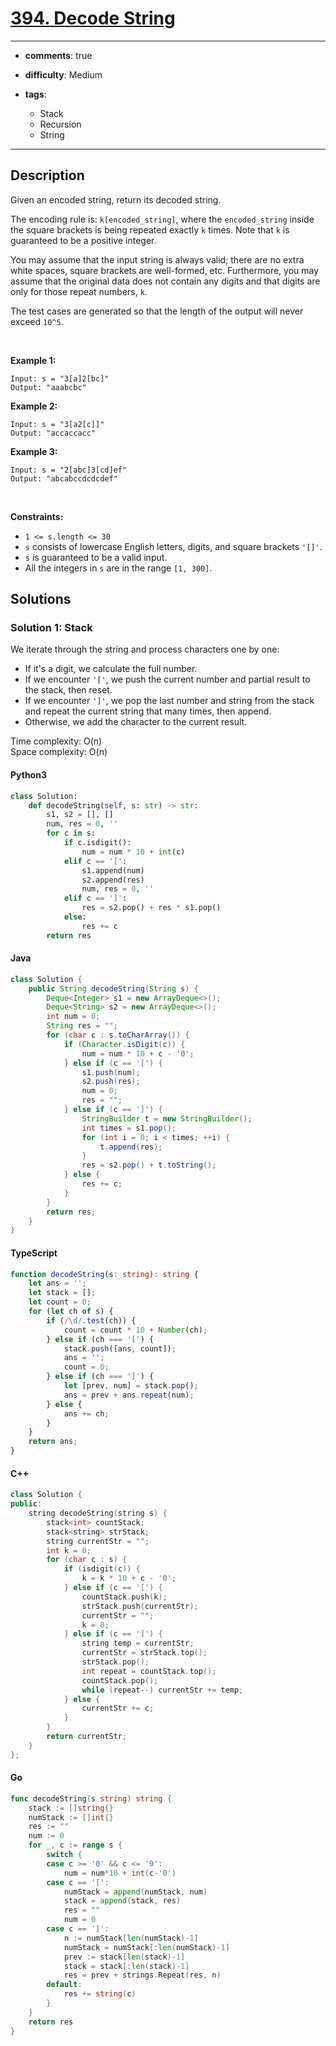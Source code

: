 

<!-- problem:start -->

# [394. Decode String](https://leetcode.com/problems/decode-string)


---
- **comments**: true
- **difficulty**: Medium

- **tags**:
    - Stack
    - Recursion
    - String
---

## Description

<!-- description:start -->

Given an encoded string, return its decoded string.

The encoding rule is: `k[encoded_string]`, where the `encoded_string` inside the square brackets is being repeated exactly `k` times. Note that `k` is guaranteed to be a positive integer.

You may assume that the input string is always valid; there are no extra white spaces, square brackets are well-formed, etc. Furthermore, you may assume that the original data does not contain any digits and that digits are only for those repeat numbers, `k`.

The test cases are generated so that the length of the output will never exceed `10^5`.

&nbsp;

**Example 1:**
```
Input: s = "3[a]2[bc]"
Output: "aaabcbc"
```

**Example 2:**
```
Input: s = "3[a2[c]]"
Output: "accaccacc"
```

**Example 3:**
```
Input: s = "2[abc]3[cd]ef"
Output: "abcabccdcdcdef"
```

&nbsp;

**Constraints:**

- `1 <= s.length <= 30`
- `s` consists of lowercase English letters, digits, and square brackets `'[]'`.
- `s` is guaranteed to be a valid input.
- All the integers in `s` are in the range `[1, 300]`.

<!-- description:end -->

## Solutions

<!-- solution:start -->

### Solution 1: Stack

We iterate through the string and process characters one by one:

- If it's a digit, we calculate the full number.
- If we encounter `'['`, we push the current number and partial result to the stack, then reset.
- If we encounter `']'`, we pop the last number and string from the stack and repeat the current string that many times, then append.
- Otherwise, we add the character to the current result.

Time complexity: O(n)  
Space complexity: O(n)

<!-- tabs:start -->

#### Python3

```python
class Solution:
    def decodeString(self, s: str) -> str:
        s1, s2 = [], []
        num, res = 0, ''
        for c in s:
            if c.isdigit():
                num = num * 10 + int(c)
            elif c == '[':
                s1.append(num)
                s2.append(res)
                num, res = 0, ''
            elif c == ']':
                res = s2.pop() + res * s1.pop()
            else:
                res += c
        return res
```

#### Java

```java
class Solution {
    public String decodeString(String s) {
        Deque<Integer> s1 = new ArrayDeque<>();
        Deque<String> s2 = new ArrayDeque<>();
        int num = 0;
        String res = "";
        for (char c : s.toCharArray()) {
            if (Character.isDigit(c)) {
                num = num * 10 + c - '0';
            } else if (c == '[') {
                s1.push(num);
                s2.push(res);
                num = 0;
                res = "";
            } else if (c == ']') {
                StringBuilder t = new StringBuilder();
                int times = s1.pop();
                for (int i = 0; i < times; ++i) {
                    t.append(res);
                }
                res = s2.pop() + t.toString();
            } else {
                res += c;
            }
        }
        return res;
    }
}
```

#### TypeScript

```ts
function decodeString(s: string): string {
    let ans = '';
    let stack = [];
    let count = 0;
    for (let ch of s) {
        if (/\d/.test(ch)) {
            count = count * 10 + Number(ch);
        } else if (ch === '[') {
            stack.push([ans, count]);
            ans = '';
            count = 0;
        } else if (ch === ']') {
            let [prev, num] = stack.pop();
            ans = prev + ans.repeat(num);
        } else {
            ans += ch;
        }
    }
    return ans;
}
```

#### C++

```cpp
class Solution {
public:
    string decodeString(string s) {
        stack<int> countStack;
        stack<string> strStack;
        string currentStr = "";
        int k = 0;
        for (char c : s) {
            if (isdigit(c)) {
                k = k * 10 + c - '0';
            } else if (c == '[') {
                countStack.push(k);
                strStack.push(currentStr);
                currentStr = "";
                k = 0;
            } else if (c == ']') {
                string temp = currentStr;
                currentStr = strStack.top();
                strStack.pop();
                int repeat = countStack.top();
                countStack.pop();
                while (repeat--) currentStr += temp;
            } else {
                currentStr += c;
            }
        }
        return currentStr;
    }
};
```

#### Go

```go
func decodeString(s string) string {
    stack := []string{}
    numStack := []int{}
    res := ""
    num := 0
    for _, c := range s {
        switch {
        case c >= '0' && c <= '9':
            num = num*10 + int(c-'0')
        case c == '[':
            numStack = append(numStack, num)
            stack = append(stack, res)
            res = ""
            num = 0
        case c == ']':
            n := numStack[len(numStack)-1]
            numStack = numStack[:len(numStack)-1]
            prev := stack[len(stack)-1]
            stack = stack[:len(stack)-1]
            res = prev + strings.Repeat(res, n)
        default:
            res += string(c)
        }
    }
    return res
}
```

<!-- tabs:end -->

<!-- solution:end -->

<!-- problem:end -->
